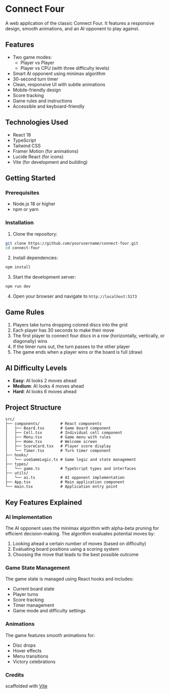 # Connect Four

A web application of the classic Connect Four. It features a responsive design, smooth animations, and an AI opponent to play against.

## Features

- Two game modes:
  - Player vs Player
  - Player vs CPU (with three difficulty levels)
- Smart AI opponent using minimax algorithm
- 30-second turn timer
- Clean, responsive UI with subtle animations
- Mobile-friendly design
- Score tracking
- Game rules and instructions
- Accessible and keyboard-friendly

## Technologies Used

- React 18
- TypeScript
- Tailwind CSS
- Framer Motion (for animations)
- Lucide React (for icons)
- Vite (for development and building)

## Getting Started

### Prerequisites

- Node.js 18 or higher
- npm or yarn

### Installation

1. Clone the repository:
```bash
git clone https://github.com/yourusername/connect-four.git
cd connect-four
```

2. Install dependencies:
```bash
npm install
```

3. Start the development server:
```bash
npm run dev
```

4. Open your browser and navigate to `http://localhost:5173`

## Game Rules

1. Players take turns dropping colored discs into the grid
2. Each player has 30 seconds to make their move
3. The first player to connect four discs in a row (horizontally, vertically, or diagonally) wins
4. If the timer runs out, the turn passes to the other player
5. The game ends when a player wins or the board is full (draw)

## AI Difficulty Levels

- **Easy**: AI looks 2 moves ahead
- **Medium**: AI looks 4 moves ahead
- **Hard**: AI looks 6 moves ahead

## Project Structure

```
src/
├── components/         # React components
│   ├── Board.tsx       # Game board component
│   ├── Cell.tsx        # Individual cell component
│   ├── Menu.tsx        # Game menu with rules
│   ├── Home.tsx        # Welcome screen
│   ├── ScoreCard.tsx   # Player score display
│   └── Timer.tsx       # Turn timer component
├── hooks/
│   └── useGameLogic.ts # Game logic and state management
├── types/
│   └── game.ts         # TypeScript types and interfaces
├── utils/
│   └── ai.ts           # AI opponent implementation
├── App.tsx             # Main application component
└── main.tsx            # Application entry point
```

## Key Features Explained

### AI Implementation

The AI opponent uses the minimax algorithm with alpha-beta pruning for efficient decision-making. The algorithm evaluates potential moves by:

1. Looking ahead a certain number of moves (based on difficulty)
2. Evaluating board positions using a scoring system
3. Choosing the move that leads to the best possible outcome

### Game State Management

The game state is managed using React hooks and includes:

- Current board state
- Player turns
- Score tracking
- Timer management
- Game mode and difficulty settings

### Animations

The game features smooth animations for:

- Disc drops
- Hover effects
- Menu transitions
- Victory celebrations

### Credits

scaffolded with [Vite](https://vite.dev/guide/)
